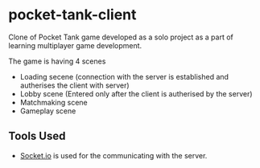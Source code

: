 # pocket-tank-client

Clone of Pocket Tank game developed as a solo project as a part of learning multiplayer game development.

The game is having 4 scenes
* Loading secene (connection with the server is established and autherises the client with server)
* Lobby scene (Entered only after the client is autherised by the server)
* Matchmaking scene
* Gameplay scene

## Tools Used
* [Socket.io](https://github.com/floatinghotpot/socket.io-unity) is used for the communicating with the server.
